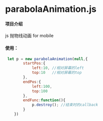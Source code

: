 # parabolaAnimation.js

#### 项目介绍
js 抛物线动画 for mobile

#### 使用：

```js
 let p = new parabolaAnimation(null,{
        startPos:{
            left:10, //相对屏幕的left
            top:10   //相对屏幕的top
        },
        endPos:{
            left:100,
            top:100
        },
        endFunc:function(){
            p.destroy(); //结束时的callback
        }
    })
```


